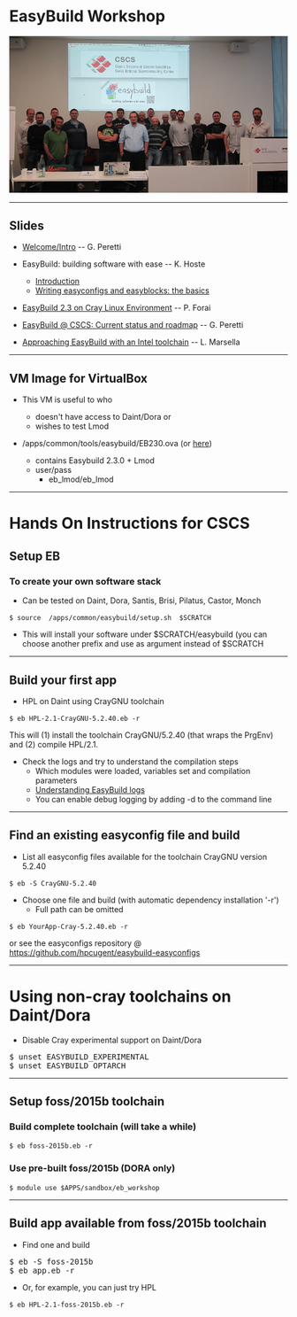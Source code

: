# EasyBuild Workshop
![EB workshop group photo](https://raw.githubusercontent.com/eth-cscs/tools/master/easybuild/easy_cscs.jpeg)

---

## Slides

  * [Welcome/Intro](https://github.com/eth-cscs/tools/raw/master/easybuild/EasyBuild-intro-workshop-cscs.pdf)  -- G. Peretti

  * EasyBuild: building software with ease -- K. Hoste
    * [Introduction](http://users.ugent.be/~kehoste/EasyBuild-intro-CSCS_20150908.pdf)
    * [Writing easyconfigs and easyblocks: the basics](http://users.ugent.be/~kehoste/EasyBuild-basics-CSCS_20150908.pdf) 

  * [EasyBuild 2.3 on Cray Linux Environment](https://github.com/eth-cscs/tools/raw/master/easybuild/Using-EB-on-CLE-for-CSCS.pdf) -- P. Forai

  * [EasyBuild @ CSCS: Current status and roadmap](https://github.com/eth-cscs/tools/raw/master/easybuild/EasyBuild-workshop-cscs.pdf) -- G. Peretti

  * [Approaching EasyBuild with an Intel toolchain](https://github.com/eth-cscs/tools/raw/master/easybuild/ApproachingEasyBuild.pdf) -- L. Marsella

---

## VM Image for VirtualBox

  * This VM is useful to who
    * doesn't have access to Daint/Dora or 
    * wishes to test Lmod

  * /apps/common/tools/easybuild/EB230.ova (or [here](http://users.ugent.be/~kehoste/EB230.ova))
    * contains Easybuild 2.3.0 + Lmod
    * user/pass
      * eb_lmod/eb_lmod

---

# Hands On Instructions for CSCS

## Setup EB

### To create your own software stack
  * Can be tested on Daint, Dora, Santis, Brisi, Pilatus, Castor, Monch

```
$ source  /apps/common/easybuild/setup.sh  $SCRATCH 
```

  * This will install your software under $SCRATCH/easybuild (you can choose another prefix and use as argument instead of $SCRATCH

---

## Build your first app
   * HPL on Daint using CrayGNU toolchain

```
$ eb HPL-2.1-CrayGNU-5.2.40.eb -r
```

This will (1) install the toolchain CrayGNU/5.2.40 (that wraps the PrgEnv) and (2) compile HPL/2.1.
  * Check the logs and try to understand the compilation steps 
    * Which modules were loaded, variables set and compilation parameters
    * [Understanding EasyBuild logs](http://easybuild.readthedocs.org/en/latest/Logfiles.html)
    * You can enable debug logging by adding -d to the command line

---

## Find an existing easyconfig file and build
  * List all easyconfig files available for the toolchain CrayGNU version 5.2.40

```
$ eb -S CrayGNU-5.2.40
```

  * Choose one file and build (with automatic dependency installation '-r')
    * Full path can be omitted

```
$ eb YourApp-Cray-5.2.40.eb -r
```

or see the easyconfigs repository @ https://github.com/hpcugent/easybuild-easyconfigs

---

# Using non-cray toolchains on Daint/Dora 

  * Disable Cray experimental support on Daint/Dora

<pre>
$ unset EASYBUILD_EXPERIMENTAL
$ unset EASYBUILD_OPTARCH
</pre>

---

## Setup foss/2015b toolchain

### Build complete toolchain (will take a while)
```
$ eb foss-2015b.eb -r
```
### Use pre-built foss/2015b (DORA only)
```
$ module use $APPS/sandbox/eb_workshop
```

---

## Build app available from foss/2015b toolchain
  * Find one and build

<pre>
$ eb -S foss-2015b
$ eb app.eb -r
</pre>
  * Or, for example, you can just try HPL

```
$ eb HPL-2.1-foss-2015b.eb -r
```